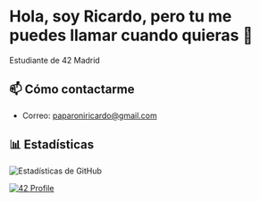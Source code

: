 # Hola, soy Ricardo, pero tu me puedes llamar cuando quieras 🤠

Estudiante de 42 Madrid

## 📫 Cómo contactarme

- Correo: paparoniricardo@gmail.com

## 📊 Estadísticas

![Estadísticas de GitHub](https://github-readme-stats.vercel.app/api?username=rpaparoni&show_icons=true&theme=radical)

[![42 Profile](https://badge42.vercel.app/api/v2/cldx90e0j012301mhp3rxld5t/stats?cursusId=21&coalitionId=48)](https://profile.intra.42.fr/users/rpaparon)


